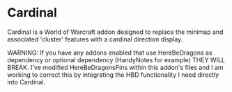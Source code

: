 # Cardinal

Cardinal is a World of Warcraft addon designed to replace the minimap and associated 'cluster' features with a cardinal direction display.

WARNING: If you have any addons enabled that use HereBeDragons as dependency or optional dependency (HandyNotes for example) THEY WILL BREAK. I've modified HereBeDragonsPins within this addon's files and I am working to correct this by integrating the HBD functionality I need directly into Cardinal.
